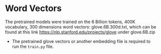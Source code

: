 # Word Vectors
The pretrained models were trained on the 6 Billion tokens, 400K vocabulary, 300 dimensions word vectors: glove.6B.300d.txt, which can be found at this link https://nlp.stanford.edu/projects/glove under glove.6B.zip
* The pretrained glove vectors or another embedding file is required to run the `train.py` file.
